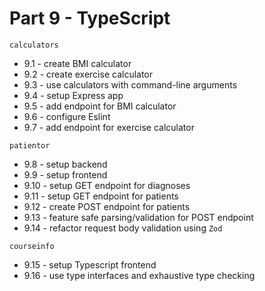 # Part 9 - TypeScript

`calculators`
- 9.1 - create BMI calculator
- 9.2 - create exercise calculator
- 9.3 - use calculators with command-line arguments
- 9.4 - setup Express app
- 9.5 - add endpoint for BMI calculator
- 9.6 - configure Eslint
- 9.7 - add endpoint for exercise calculator

`patientor`
- 9.8 - setup backend
- 9.9 - setup frontend
- 9.10 - setup GET endpoint for diagnoses
- 9.11 - setup GET endpoint for patients
- 9.12 - create POST endpoint for patients
- 9.13 - feature safe parsing/validation for POST endpoint
- 9.14 - refactor request body validation using `Zod`

`courseinfo`
- 9.15 - setup Typescript frontend
- 9.16 - use type interfaces and exhaustive type checking





